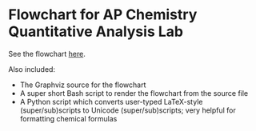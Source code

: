 # Flowchart for AP Chemistry Quantitative Analysis Lab

See the flowchart [here](flowchart.svg).

Also included:
* The Graphviz source for the flowchart
* A super short Bash script to render the flowchart from the source file
* A Python script which converts user-typed LaTeX-style (super/sub)scripts to Unicode (super/sub)scripts; very helpful for formatting chemical formulas
